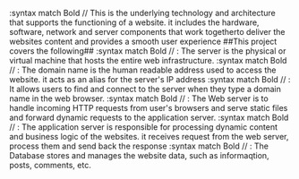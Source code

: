 <Esc>:syntax match Bold /<WEB INFRASTRUCTURE DESIGN>/
This is the underlying technology and architecture that supports the functioning of a website. it includes the hardware, software, network and server components that work togetherto deliver the websites content and provides a smooth user experience
##This project covers the following##
<Esc>:syntax match Bold /<The Server>/ : The server is the physical or virtual machine that hosts the entire web infrastructure.
<Esc>:syntax match Bold /<The Domain Name>/ : The domain name is the human readable address used to access the website. it acts as an alias for the server's IP address <Esc>:syntax match Bold /<The DNS Record>/ : It allows users to find and connect to the server when they type a domain name in the web browser.
<Esc>:syntax match Bold /<Web Server>/ : The Web server is to handle incoming HTTP requests from user's browsers and serve static files and forward dynamic requests to  the application server.
<Esc>:syntax match Bold /<Application Server>/ : The application server is responsible for processing dynamic content and business logic of the websites. it receives request from the web server, process them and send back the response
<Esc>:syntax match Bold /<Database>/ : The Database stores and manages the website data, such as informaqtion, posts, comments, etc. 
